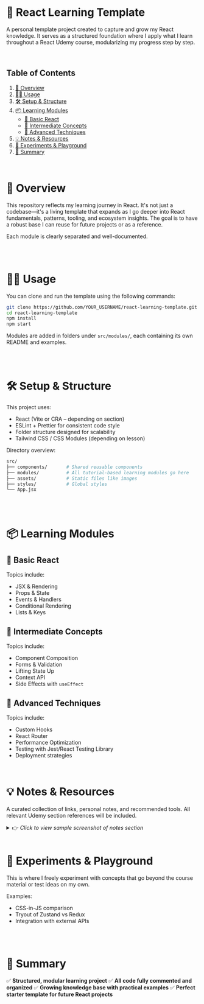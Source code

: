 # 🚀 React Learning Template

A personal template project created to capture and grow my React knowledge. It serves as a structured foundation where I apply what I learn throughout a React Udemy course, modularizing my progress step by step.

<br>

## Table of Contents

1. [📖 Overview](#-overview)
2. [🧑‍💻 Usage](#-usage)
3. [🛠️ Setup & Structure](#-setup--structure)
4. [📦 Learning Modules](#-learning-modules)
   - [📘 Basic React](#-basic-react)
   - [📘 Intermediate Concepts](#-intermediate-concepts)
   - [📘 Advanced Techniques](#-advanced-techniques)
5. [💡 Notes & Resources](#-notes--resources)
6. [🧪 Experiments & Playground](#-experiments--playground)
7. [🚀 Summary](#-summary)

<br>

# 📖 Overview

This repository reflects my learning journey in React. It's not just a codebase—it's a living template that expands as I go deeper into React fundamentals, patterns, tooling, and ecosystem insights. The goal is to have a robust base I can reuse for future projects or as a reference.

Each module is clearly separated and well-documented.

<br><br>

# 🧑‍💻 Usage

You can clone and run the template using the following commands:

```bash
git clone https://github.com/YOUR_USERNAME/react-learning-template.git
cd react-learning-template
npm install
npm start
```

Modules are added in folders under `src/modules/`, each containing its own README and examples.

<br><br>

# 🛠️ Setup & Structure

This project uses:

- React (Vite or CRA – depending on section)
- ESLint + Prettier for consistent code style
- Folder structure designed for scalability
- Tailwind CSS / CSS Modules (depending on lesson)

Directory overview:

```bash
src/
├── components/       # Shared reusable components
├── modules/          # All tutorial-based learning modules go here
├── assets/           # Static files like images
├── styles/           # Global styles
└── App.jsx
```

<br><br>

# 📦 Learning Modules

## 📘 Basic React

Topics include:

- JSX & Rendering
- Props & State
- Events & Handlers
- Conditional Rendering
- Lists & Keys

## 📘 Intermediate Concepts

Topics include:

- Component Composition
- Forms & Validation
- Lifting State Up
- Context API
- Side Effects with `useEffect`

## 📘 Advanced Techniques

Topics include:

- Custom Hooks
- React Router
- Performance Optimization
- Testing with Jest/React Testing Library
- Deployment strategies

<br>

# 💡 Notes & Resources

A curated collection of links, personal notes, and recommended tools. All relevant Udemy section references will be included.

<details>
<summary>👉 <i>Click to view sample screenshot of notes section</i></summary>

<img src="images/notes-example.png" alt="example notes section">

</details>

<br>

# 🧪 Experiments & Playground

This is where I freely experiment with concepts that go beyond the course material or test ideas on my own.

Examples:

- CSS-in-JS comparison
- Tryout of Zustand vs Redux
- Integration with external APIs

<br><br>

# 🚀 Summary

✅ **Structured, modular learning project**
✅ **All code fully commented and organized**
✅ **Growing knowledge base with practical examples**
✅ **Perfect starter template for future React projects**

